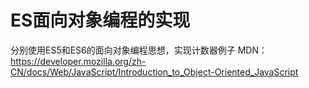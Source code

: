 # ES面向对象编程的实现
分别使用ES5和ES6的面向对象编程思想，实现计数器例子
MDN：https://developer.mozilla.org/zh-CN/docs/Web/JavaScript/Introduction_to_Object-Oriented_JavaScript
